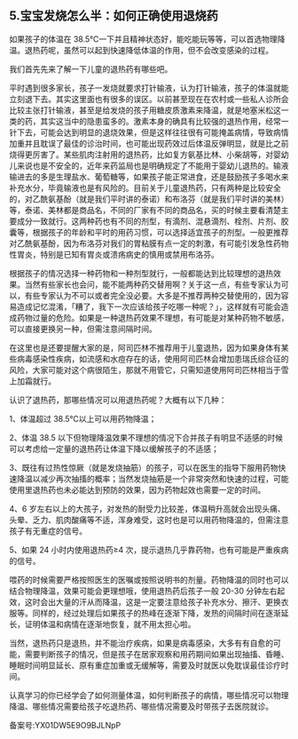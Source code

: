 ## 5.宝宝发烧怎么半：如何正确使用退烧药
如果孩子的体温在 38.5℃一下并且精神状态好，能吃能玩等等，可以首选物理降温。退热药呢，虽然可以起到快速降低体温的作用，但不会改变感染的过程。


我们首先先来了解一下儿童的退热药有哪些吧。


平时遇到很多家长，孩子一发烧就要求打针输液，认为打针输液，孩子的体温就能立刻退下去。其实这里面也有很多的误区。以前甚至现在在农村或一些私人诊所会比较主张打针输液，甚至是给发烧的孩子用糖皮质激素来降温，就是地塞米松这一类的药，其实这当中的隐患蛮多的。激素本身的确具有比较强的退热作用，经常一针下去，可能会达到明显的退烧效果，但是这样往往很有可能掩盖病情，导致病情加重并且耽误了最佳的诊治时间，也可能出现药效过后体温反弹明显，就是比之前烧得更厉害了。某些肌肉注射用的退热药，比如复方氨基比林、小柴胡等，对婴幼儿来说也是不安全的，近年来药监局也是明确规定了不能用于婴幼儿退热的。输液输进去的多是生理盐水、葡萄糖等，如果孩子能正常进食，还是鼓励孩子多喝水来补充水分，毕竟输液也是有风险的。目前关于儿童退热药，只有两种是比较安全的，对乙酰氨基酚（就是我们平时讲的泰诺）和布洛芬（就是我们平时讲的美林）等，泰诺、美林都是商品名，不同的厂家有不同的商品名，买的时候主要看清楚主要成分一致就行。这两种药也有不同的剂型，有滴剂、混悬滴剂、栓剂、片剂、胶囊等，根据孩子的年龄和平时的用药习惯，可以选择适宜孩子的剂型。一般更推荐对乙酰氨基酚，因为布洛芬对我们的胃粘膜有点一定的刺激，有可能引发急性药物性胃炎，特别是已知有胃炎或溃疡病史的慎用或禁用布洛芬。


根据孩子的情况选择一种药物和一种剂型就行，一般都能达到比较理想的退热效果。当然有些家长也会问，能不能两种药交替用啊？关于这一点，有些专家认为可以，有些专家认为不可以或者完全没必要。大多是不推荐两种交替使用的，因为容易造成记忆混淆，「糟了，我下一次应该给孩子吃哪一种呢？」，这样就有可能会造成药物过量的危险。如果是一种退热药效果不理想，有可能是对某种药物不敏感，可以直接更换另一种，但需注意间隔时间。


在这里也是还要提醒大家的是，阿司匹林不推荐用于儿童退热，因为如果身体有某些病毒感染性疾病，如流感和水痘存在的话，使用阿司匹林会增加患瑞氏综合征的风险，大家可能对这个病很陌生，那就不用管它，只需知道使用阿司匹林相当于雪上加霜就行。


认识了退热药，那哪些情况可以用退热药呢？大概有以下几种：


1、体温超过 38.5℃以上可以用药物降温；


2、体温 38.5 以下但物理降温效果不理想的情况下合并孩子有明显不适感的时候可以考虑给一定量的退热药让体温下降以缓解孩子的不适感；


3、既往有过热性惊厥（就是发烧抽筋）的孩子，可以在医生的指导下服用药物快速降温以减少再次抽搐的概率；当然发烧抽筋是一个非常突然和快速的过程，可能使用里退热药也未必能达到预防的效果，因为药物起效也需要一定的时间。


4、6 岁左右以上的大孩子，对发热的耐受力比较差，体温稍升高就会出现头痛、头晕、乏力、肌肉酸痛等不适，浑身难受，这时也是可以用药物降温的，但需注意孩子有无重症的信号。


5、如果 24 小时内使用退热药≥4 次，提示退热几乎靠药物，也有可能是严重疾病的信号。


喂药的时候需要严格按照医生的医嘱或按照说明书的剂量。药物降温的同时也可以结合物理降温，效果可能会更理想哦，使用退热药后孩子一般 20-30 分钟左右起效，这时会出大量的汗从而降温，这是一定要注意给孩子补充水分、擦汗、更换衣服等。同样的，经过处理后如果孩子的热峰在逐渐下降，发热的间隔时间在逐渐延长，证明体温和病情在逐渐地恢复，就不用太担心啦。


当然，退热药只是退热，并不能治疗疾病，如果是病毒感染，大多有有自愈的可能，需要判断孩子的情况，但是孩子在居家观察和用药期间如果出现抽搐、昏睡、睡眠时间明显延长、原有重症加重或无缓解等，需要及时就医以免耽误最佳诊疗时间。


认真学习的你已经学会了如何测量体温，如何判断孩子的病情，哪些情况可以物理降温、哪些情况需要给孩子吃退热药、哪些情况需要及时带孩子去医院就诊。


备案号:YX01DW5E9O9BJLNpP

